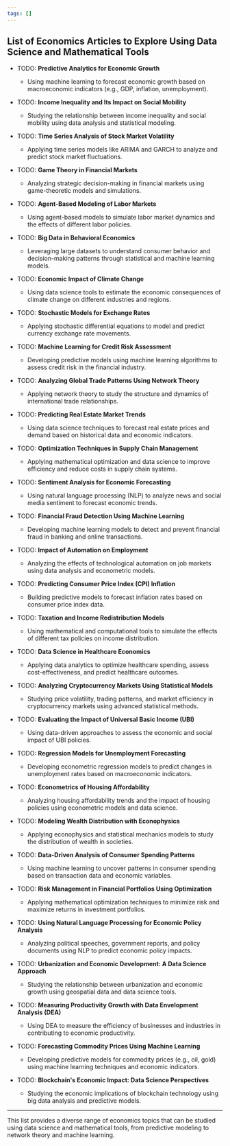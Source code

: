 ```yaml
---
tags: []
---
```


## List of Economics Articles to Explore Using Data Science and Mathematical Tools

- TODO: **Predictive Analytics for Economic Growth**  
  - Using machine learning to forecast economic growth based on macroeconomic indicators (e.g., GDP, inflation, unemployment).

- TODO: **Income Inequality and Its Impact on Social Mobility**  
  - Studying the relationship between income inequality and social mobility using data analysis and statistical modeling.

- TODO: **Time Series Analysis of Stock Market Volatility**  
  - Applying time series models like ARIMA and GARCH to analyze and predict stock market fluctuations.

- TODO: **Game Theory in Financial Markets**  
  - Analyzing strategic decision-making in financial markets using game-theoretic models and simulations.

- TODO: **Agent-Based Modeling of Labor Markets**  
  - Using agent-based models to simulate labor market dynamics and the effects of different labor policies.

- TODO: **Big Data in Behavioral Economics**  
  - Leveraging large datasets to understand consumer behavior and decision-making patterns through statistical and machine learning models.

- TODO: **Economic Impact of Climate Change**  
  - Using data science tools to estimate the economic consequences of climate change on different industries and regions.

- TODO: **Stochastic Models for Exchange Rates**  
  - Applying stochastic differential equations to model and predict currency exchange rate movements.

- TODO: **Machine Learning for Credit Risk Assessment**  
  - Developing predictive models using machine learning algorithms to assess credit risk in the financial industry.

- TODO: **Analyzing Global Trade Patterns Using Network Theory**  
  - Applying network theory to study the structure and dynamics of international trade relationships.

- TODO: **Predicting Real Estate Market Trends**  
  - Using data science techniques to forecast real estate prices and demand based on historical data and economic indicators.

- TODO: **Optimization Techniques in Supply Chain Management**  
  - Applying mathematical optimization and data science to improve efficiency and reduce costs in supply chain systems.

- TODO: **Sentiment Analysis for Economic Forecasting**  
  - Using natural language processing (NLP) to analyze news and social media sentiment to forecast economic trends.

- TODO: **Financial Fraud Detection Using Machine Learning**  
  - Developing machine learning models to detect and prevent financial fraud in banking and online transactions.

- TODO: **Impact of Automation on Employment**  
  - Analyzing the effects of technological automation on job markets using data analysis and econometric models.

- TODO: **Predicting Consumer Price Index (CPI) Inflation**  
  - Building predictive models to forecast inflation rates based on consumer price index data.

- TODO: **Taxation and Income Redistribution Models**  
  - Using mathematical and computational tools to simulate the effects of different tax policies on income distribution.

- TODO: **Data Science in Healthcare Economics**  
  - Applying data analytics to optimize healthcare spending, assess cost-effectiveness, and predict healthcare outcomes.

- TODO: **Analyzing Cryptocurrency Markets Using Statistical Models**  
  - Studying price volatility, trading patterns, and market efficiency in cryptocurrency markets using advanced statistical methods.

- TODO: **Evaluating the Impact of Universal Basic Income (UBI)**  
  - Using data-driven approaches to assess the economic and social impact of UBI policies.

- TODO: **Regression Models for Unemployment Forecasting**  
  - Developing econometric regression models to predict changes in unemployment rates based on macroeconomic indicators.

- TODO: **Econometrics of Housing Affordability**  
  - Analyzing housing affordability trends and the impact of housing policies using econometric models and data science.

- TODO: **Modeling Wealth Distribution with Econophysics**  
  - Applying econophysics and statistical mechanics models to study the distribution of wealth in societies.

- TODO: **Data-Driven Analysis of Consumer Spending Patterns**  
  - Using machine learning to uncover patterns in consumer spending based on transaction data and economic variables.






- TODO: **Risk Management in Financial Portfolios Using Optimization**  
  - Applying mathematical optimization techniques to minimize risk and maximize returns in investment portfolios.








- TODO: **Using Natural Language Processing for Economic Policy Analysis**  
  - Analyzing political speeches, government reports, and policy documents using NLP to predict economic policy impacts.







- TODO: **Urbanization and Economic Development: A Data Science Approach**  
  - Studying the relationship between urbanization and economic growth using geospatial data and data science tools.






- TODO: **Measuring Productivity Growth with Data Envelopment Analysis (DEA)**  
  - Using DEA to measure the efficiency of businesses and industries in contributing to economic productivity.





- TODO: **Forecasting Commodity Prices Using Machine Learning**  
  - Developing predictive models for commodity prices (e.g., oil, gold) using machine learning techniques and economic indicators.





- TODO: **Blockchain's Economic Impact: Data Science Perspectives**  
  - Studying the economic implications of blockchain technology using big data analysis and predictive models.

---

This list provides a diverse range of economics topics that can be studied using data science and mathematical tools, from predictive modeling to network theory and machine learning.
